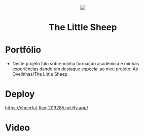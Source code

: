  <p align="center">
  <img src="https://user-images.githubusercontent.com/104739434/213946273-a7b8a4dc-2c5e-4bf6-a46a-9ce537e2210e.png"/>
</p>
<h1 align="center"> The Little Sheep </h1>

# Portfólio
- Neste projeto falo sobre minha formação acadêmica e minhas experiências dando um destaque especial ao meu projeto: As Ovelinhas/The Little Sheep.


# Deploy
https://cheerful-flan-209285.netlify.app/

# Video
